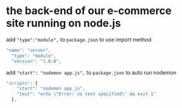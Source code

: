 # the back-end of our e-commerce site running on node.js

add `"type":"module",` to `package.json` to use import method

```javascript
"name": "server",
  "type": "module",
  "version": "1.0.0",
```

add `"start": "nodemon app.js",` to `package.json` to auto run nodemon

```javascript
"scripts": {
    "start": "nodemon app.js",
    "test": "echo \"Error: no test specified\" && exit 1"
  },
```
